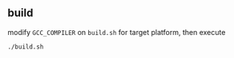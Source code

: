 ## build

modify `GCC_COMPILER` on `build.sh` for target platform, then execute

```
./build.sh
```
